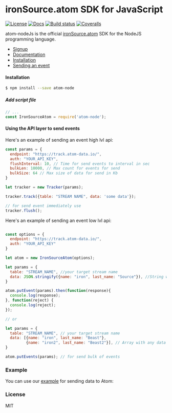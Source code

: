 # ironSource.atom SDK for JavaScript
[![License][license-image]][license-url]
[![Docs][docs-image]][docs-url]
[![Build status][travis-image]][travis-url]
[![Coveralls][coveralls-image]][coveralls-url]

atom-nodeJs is the official [ironSource.atom](http://www.ironsrc.com/data-flow-management) SDK for the NodeJS programming language.

- [Signup](https://atom.ironsrc.com/#/signup)
- [Documentation](https://ironsource.github.io/atom-node/)
- [Installation](#Installation)
- [Sending an event](#Using-the-API-layer-to-send-events)

#### Installation
```sh
$ npm install --save atom-node
```
##### Add script file
```js
// ...
const IronSourceAtom = require('atom-node');
```

#### Using the API layer to send events
Here's an example of sending an event high lvl api:
```js
const params = {
  endpoint: "https://track.atom-data.io/",
  auth: "YOUR_API_KEY",
  flushInterval: 10, // Time for send events to interval in sec
  bulkLen: 10000, // Max count for events for send
  bulkSize: 64 // Max size of data for send in Kb
}

let tracker = new Tracker(params);

tracker.track({table: "STREAM NAME", data: 'some data'});

// for send event immediately use
tracker.flush();
```

Here's an example of sending an event low lvl api:
```js

const options = {
  endpoint: "https://track.atom-data.io/",
  auth: "YOUR_API_KEY"
}

let atom = new IronSourceAtom(options);

let params = {
  table: "STREAM_NAME", //your target stream name
  data: JSON.stringify({name: "iron", last_name: "Source"}), //String with any data and any structure.
}

atom.putEvent(params).then(function(response){
  console.log(response);
}, function(reject) {
  console.log(reject);
});

// or

let params = {
  table: "STREAM_NAME", // your target stream name
  data: [{name: "iron", last_name: "Beast"},
         {name: "iron2", last_name: "Beast2"}], // Array with any data and any structure.
}

atom.putEvents(params); // for send bulk of events
```

### Example

You can use our [example][example-url] for sending data to Atom:

### License
MIT

[example-url]: https://github.com/ironSource/atom-node/blob/master/atom-node/code/example/example.js
[license-image]: https://img.shields.io/badge/license-MIT-blue.svg?style=flat-square
[license-url]: LICENSE
[travis-image]: https://travis-ci.org/ironSource/atom-node.svg?branch=master
[travis-url]: https://travis-ci.org/ironSource/atom-node
[coveralls-image]: https://coveralls.io/repos/github/ironSource/atom-node/badge.svg?branch=master
[coveralls-url]: https://coveralls.io/github/ironSource/atom-node?branch=master
[docs-image]: https://img.shields.io/badge/docs-latest-blue.svg
[docs-url]: https://ironsource.github.io/atom-node/
